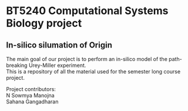 # BT5240 Computational Systems Biology project  
## In-silico silumation of Origin

The main goal of our project is to perform an in-silico model of the path-breaking Urey-Miller experiment.  
This is a repository of all the material used for the semester long course project.  

Project contributors:  
N Sowmya Manojna  
Sahana Gangadharan

